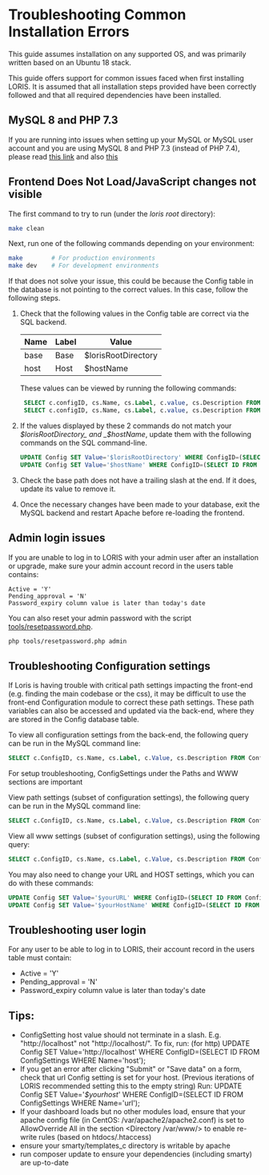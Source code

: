 # Troubleshooting Common Installation Errors

This guide assumes installation on any supported OS, and was primarily written based on an Ubuntu 18 stack.  

This guide offers support for common issues faced when first installing LORIS. It is assumed that all installation steps provided have been 
correctly followed and that all required dependencies have been installed.

## MySQL 8 and PHP 7.3

If you are running into issues when setting up your MySQL or MySQL user account and you are using MySQL 8 and PHP 7.3 
(instead of PHP 7.4), please read [this link](https://www.php.net/manual/en/mysqli.requirements.php) and also [this](https://dev.mysql.com/doc/refman/8.0/en/upgrading-from-previous-series.html#upgrade-caching-sha2-password-compatible-connectors)

## Frontend Does Not Load/JavaScript changes not visible
The first command to try to run (under the _loris root_ directory):

```bash
make clean
```

Next, run one of the following commands depending on your environment:

```bash
make        # For production environments
make dev    # For development environments
```

If that does not solve your issue, this could be because the Config table in the database is not pointing to the correct values. In this case, follow the following steps. 

1. Check that the following values in the Config table are correct via the SQL backend.

   | Name | Label          | Value          |  
   | ---- | ----------- | ---------- |
   | base | Base           | $lorisRootDirectory |
   | host | Host           | $hostName  | 
    
   These values can be viewed by running the following commands:
    
   ```sql
    SELECT c.configID, cs.Name, cs.Label, c.value, cs.Description FROM Config c LEFT JOIN ConfigSettings cs ON (c.ConfigID = cs.ID) WHERE ConfigID=(SELECT ID FROM ConfigSettings WHERE Name='base');
    SELECT c.configID, cs.Name, cs.Label, c.value, cs.Description FROM Config c LEFT JOIN ConfigSettings cs ON (c.ConfigID = cs.ID) WHERE ConfigID=(SELECT ID FROM ConfigSettings WHERE Name='host');
   ```

2. If the values displayed by these 2 commands do not match your _$lorisRootDirectory_ and _$hostName_, update them with the following commands on the SQL command-line.

   ```sql
   UPDATE Config SET Value='$lorisRootDirectory' WHERE ConfigID=(SELECT ID FROM ConfigSettings WHERE Name='base');
   UPDATE Config SET Value='$hostName' WHERE ConfigID=(SELECT ID FROM ConfigSettings WHERE Name='host');
   ```

3. Check the base path does not have a trailing slash at the end. If it does, update its value to remove it.
4. Once the necessary changes have been made to your database, exit the MySQL backend and restart Apache before re-loading the frontend.


## Admin login issues
If you are unable to log in to LORIS with your admin user after an installation or upgrade, make sure your admin account record in the users table contains:                                                       
```  
Active = 'Y'
Pending_approval = 'N'
Password_expiry column value is later than today's date
```

You can also reset your admin password with the script [tools/resetpassword.php](https://github.com/aces/Loris/blob/main/tools/resetpassword.php).

```bash
php tools/resetpassword.php admin
```

## Troubleshooting Configuration settings  

If Loris is having trouble with critical path settings impacting the front-end (e.g. finding the main codebase or the css), it may be difficult to use the front-end Configuration module to correct these path settings. These path variables can also be accessed and updated via the back-end, where they are stored in the Config database table.  

To view all configuration settings from the back-end, the following query can be run in the MySQL command line:  

```SQL
SELECT c.ConfigID, cs.Name, cs.Label, c.Value, cs.Description FROM Config c LEFT JOIN ConfigSettings cs ON (cs.ID=c.ConfigID);
```

For setup troubleshooting, ConfigSettings under the Paths and WWW sections are important

View path settings (subset of configuration settings), the following query can be run in the MySQL command line:  

```SQL
SELECT c.ConfigID, cs.Name, cs.Label, c.Value, cs.Description FROM Config c LEFT JOIN ConfigSettings cs ON (c.ConfigID = cs.ID) JOIN ConfigSettings csp ON (cs.Parent = csp.ID) WHERE csp.Name = 'paths';
```

View all www settings (subset of configuration settings), using the following query:  
```SQL
SELECT c.ConfigID, cs.Name, cs.Label, c.Value, cs.Description FROM Config c LEFT JOIN ConfigSettings cs ON (c.ConfigID = cs.ID) JOIN ConfigSettings csp ON (cs.Parent = csp.ID) WHERE csp.Name = 'www';
```

You may also need to change your URL and HOST settings, which you can do with these commands:  

```SQL
UPDATE Config SET Value='$yourURL' WHERE ConfigID=(SELECT ID FROM ConfigSettings WHERE Name='url');  
UPDATE Config SET Value='$yourHostName' WHERE ConfigID=(SELECT ID FROM ConfigSettings WHERE Name='host');
``` 

## Troubleshooting user login
For any user to be able to log in to LORIS, their account record in the users table must contain:  

* Active = 'Y'
* Pending_approval = 'N'
* Password_expiry column value is later than today's date  

## Tips:

* ConfigSetting host value should not terminate in a slash. E.g. "http://localhost" not "http://localhost/". To fix, run: (for http) UPDATE Config SET Value='http://localhost' WHERE ConfigID=(SELECT ID FROM ConfigSettings WHERE Name='host');
* If you get an error after clicking "Submit" or "Save data" on a form, check that url Config setting is set for your host. (Previous iterations of LORIS recommended setting this to the empty string) Run: UPDATE Config SET Value='_$yourhost_' WHERE ConfigID=(SELECT ID FROM ConfigSettings WHERE Name='url');
* If your dashboard loads but no other modules load, ensure that your apache config file (in CentOS: /var/apache2/apache2.conf) is set to AllowOverride All in the section <Directory /var/www/> to enable re-write rules (based on htdocs/.htaccess)
* ensure your smarty/templates_c directory is writable by apache
* run composer update to ensure your dependencies (including smarty) are up-to-date